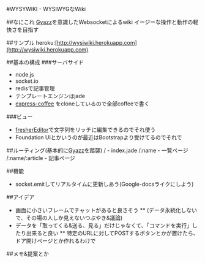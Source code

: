 #WYSYWIKI - WYSIWYGなWiki

##なにこれ
[Gyazz](http://github.com/masui/gyazz)を意識したWebsocketによるwiki
イージーな操作と動作の軽快さを目指す

##サンプル
heroku:[http://wysiwiki.herokuapp.com](http://wysiwiki.herokuapp.com)

##基本の構成
###サーバサイド
* node.js
* socket.io
* redisで記事管理
* テンプレートエンジンはjade
* [express-coffee](http://github.com/twilson63/express-coffee) をcloneしているので全部coffeeで書く

###ビュー
* [fresherEditor](http://jquer.in/jquery-plugins-for-html5-forms/freshereditor/)で文字列をリッチに編集できるのでそれ使う
* Foundation UIとかいうのが最近はBootstrapより受けてるのでそれで

##ルーティング(基本的に[Gyazz](http://github.com/masui/gyazz)を踏襲)
    /  - index.jade
    /:name - 一覧ページ
    /:name/:article - 記事ページ


##機能
* socket.emitしてリアルタイムに更新しあう(Google-docsライクにしよう)

##アイデア
* 画面に小さいフレームでチャットがあると良さそう
** (データ永続化しないで、その場の人しか見えないつぶやき&議論)
* データを「取ってくる&送る、見る」だけじゃなくて、「コマンドを実行」したり出来ると良い
** 特定のURLに対してPOSTするボタンとかが置けたら、ドア開けページとか作れるわけで


##メモ&提案とか
